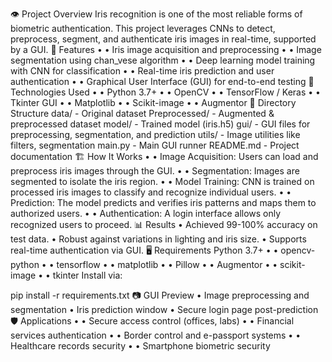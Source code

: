 👁️ Project Overview
Iris recognition is one of the most reliable forms of biometric authentication. This project leverages CNNs to detect, preprocess, segment, and authenticate iris images in real-time, supported by a GUI.
🚀 Features
•	• Iris image acquisition and preprocessing
•	• Image segmentation using chan_vese algorithm
•	• Deep learning model training with CNN for classification
•	• Real-time iris prediction and user authentication
•	• Graphical User Interface (GUI) for end-to-end testing
🧠 Technologies Used
•	• Python 3.7+
•	• OpenCV
•	• TensorFlow / Keras
•	• Tkinter GUI
•	• Matplotlib
•	• Scikit-image
•	• Augmentor
📁 Directory Structure
data/ - Original dataset
Preprocessed/ - Augmented & preprocessed dataset
model/ - Trained model (iris.h5)
gui/ - GUI files for preprocessing, segmentation, and prediction
utils/ - Image utilities like filters, segmentation
main.py - Main GUI runner
README.md - Project documentation
🏗️ How It Works
•	• Image Acquisition: Users can load and preprocess iris images through the GUI.
•	• Segmentation: Images are segmented to isolate the iris region.
•	• Model Training: CNN is trained on processed iris images to classify and recognize individual users.
•	• Prediction: The model predicts and verifies iris patterns and maps them to authorized users.
•	• Authentication: A login interface allows only recognized users to proceed.
📊 Results
• Achieved 99-100% accuracy on test data.
• Robust against variations in lighting and iris size.
• Supports real-time authentication via GUI.
🖥️ Requirements
Python 3.7+
•	• opencv-python
•	• tensorflow
•	• matplotlib
•	• Pillow
•	• Augmentor
•	• scikit-image
•	• tkinter
Install via:

pip install -r requirements.txt
📷 GUI Preview
• Image preprocessing and segmentation
• Iris prediction window
• Secure login page post-prediction
🛡️ Applications
•	• Secure access control (offices, labs)
•	• Financial services authentication
•	• Border control and e-passport systems
•	• Healthcare records security
•	• Smartphone biometric security

